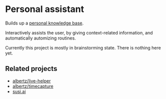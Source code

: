 # Personal assistant

Builds up a [personal knowledge base](https://github.com/albertz/wiki/blob/master/personal-knowledge-base.md).

Interactively assists the user, by giving context-related information, and automatically automizing routines.

Currently this project is mostly in brainstorming state. There is nothing here yet.

## Related projects

* [albertz/live-helper](https://github.com/albertz/live-helper)
* [albertz/timecapture](https://github.com/albertz/timecapture)
* [susi.ai](http://susi.ai)
